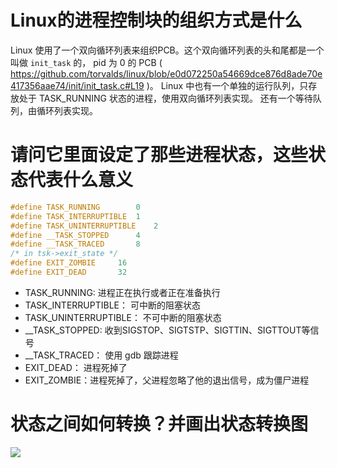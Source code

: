 # Linux的进程控制块的组织方式是什么

Linux 使用了一个双向循环列表来组织PCB。这个双向循环列表的头和尾都是一个叫做 `init_task` 的， pid 为 0 的 PCB ( https://github.com/torvalds/linux/blob/e0d072250a54669dce876d8ade70e417356aae74/init/init_task.c#L19 )。
Linux 中也有一个单独的运行队列，只存放处于 TASK_RUNNING 状态的进程，使用双向循环列表实现。
还有一个等待队列，由循环列表实现。


# 请问它里面设定了那些进程状态，这些状态代表什么意义
```c
#define TASK_RUNNING		0
#define TASK_INTERRUPTIBLE	1
#define TASK_UNINTERRUPTIBLE	2
#define __TASK_STOPPED		4
#define __TASK_TRACED		8
/* in tsk->exit_state */
#define EXIT_ZOMBIE		16
#define EXIT_DEAD		32
```

+ TASK_RUNNING: 进程正在执行或者正在准备执行
+ TASK_INTERRUPTIBLE： 可中断的阻塞状态
+ TASK_UNINTERRUPTIBLE： 不可中断的阻塞状态
+ __TASK_STOPPED: 收到SIGSTOP、SIGTSTP、SIGTTIN、SIGTTOUT等信号
+ __TASK_TRACED： 使用 gdb 跟踪进程
+ EXIT_DEAD： 进程死掉了
+ EXIT_ZOMBIE：进程死掉了，父进程忽略了他的退出信号，成为僵尸进程


# 状态之间如何转换？并画出状态转换图
![](http://upload-images.jianshu.io/upload_images/3029445-f82d27ab5405a813.png?imageMogr2/auto-orient/strip%7CimageView2/2/w/1240)

